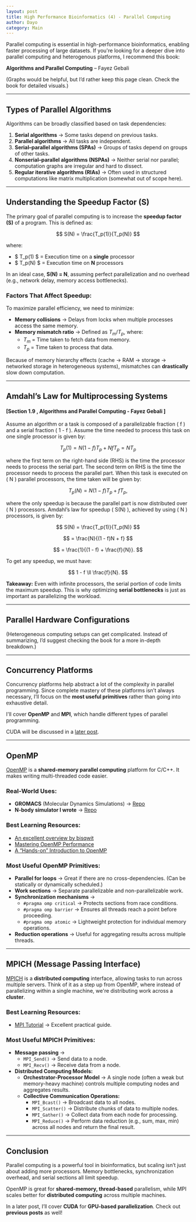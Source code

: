 ```yaml
---
layout: post
title: High Performance Bioinformatics (4) - Parallel Computing
author: Dayo
category: Main  
---
```


Parallel computing is essential in high-performance bioinformatics, enabling faster processing of large datasets. If you're looking for a deeper dive into parallel computing and heterogenous platforms, I recommend this book:  

**Algorithms and Parallel Computing** – Fayez Gebali  

(Graphs would be helpful, but I’d rather keep this page clean. Check the book for detailed visuals.)  

---

## Types of Parallel Algorithms

Algorithms can be broadly classified based on task dependencies:  

1. **Serial algorithms** → Some tasks depend on previous tasks.  
2. **Parallel algorithms** → All tasks are independent.  
3. **Serial–parallel algorithms (SPAs)** → Groups of tasks depend on groups of other tasks.  
4. **Nonserial–parallel algorithms (NSPAs)** → Neither serial nor parallel; computation graphs are irregular and hard to dissect.  
5. **Regular iterative algorithms (RIAs)** → Often used in structured computations like matrix multiplication (somewhat out of scope here).  

---

## Understanding the Speedup Factor (S)

The primary goal of parallel computing is to increase the **speedup factor (S)** of a program. This is defined as:  

$$
S(N) = \frac{T_p(1)}{T_p(N)}
$$

where:  
- $ T_p(1) $ = Execution time on a **single** processor  
- $ T_p(N) $ = Execution time on **N** processors  

In an ideal case, **S(N) = N**, assuming perfect parallelization and no overhead (e.g., network delay, memory access bottlenecks).  

### Factors That Affect Speedup:
To maximize parallel efficiency, we need to minimize:  

- **Memory collisions** → Delays from locks when multiple processes access the same memory.  
- **Memory mismatch ratio** → Defined as $T_m / T_p$, where:  
  - $T_m$ = Time taken to fetch data from memory.  
  - $T_p$ = Time taken to process that data.  

Because of memory hierarchy effects (cache → RAM → storage → networked storage in heterogeneous systems), mismatches can **drastically** slow down computation.  

---

## Amdahl’s Law for Multiprocessing Systems  
#### [Section 1.9 , Algorithms and Parallel Computing - Fayez Gebali ]

Assume an algorithm or a task is composed of a parallelizable fraction \( f \) and a serial fraction \( 1 - f \). Assume the time needed to process this task on one single processor is given by:

$$
T_p(1) = N(1 - f)T_p + N f T_p = N T_p
$$

where the first term on the right-hand side (RHS) is the time the processor needs to process the serial part. The second term on RHS is the time the processor needs to process the parallel part. When this task is executed on \( N \) parallel processors, the time taken will be given by:

$$
T_p(N) = N(1 - f)T_p + f T_p, 
$$

where the only speedup is because the parallel part is now distributed over \( N \) processors. Amdahl’s law for speedup \( S(N) \), achieved by using \( N \) processors, is given by:

$$
S(N) = \frac{T_p(1)}{T_p(N)}
$$

$$
= \frac{N}{(1 - f)N + f}
$$

$$
= \frac{1}{(1 - f) + \frac{f}{N}}. 
$$

To get any speedup, we must have:

$$
1 - f \ll \frac{f}{N}. 
$$


**Takeaway:** Even with infinite processors, the serial portion of code limits the maximum speedup. This is why optimizing **serial bottlenecks** is just as important as parallelizing the workload.  

---

## Parallel Hardware Configurations  

(Heterogeneous computing setups can get complicated. Instead of summarizing, I’d suggest checking the book for a more in-depth breakdown.)  

---

## Concurrency Platforms  

Concurrency platforms help abstract a lot of the complexity in parallel programming. Since complete mastery of these platforms isn’t always necessary, I’ll focus on the **most useful primitives** rather than going into exhaustive detail.  

I'll cover **OpenMP** and **MPI**, which handle different types of parallel programming.  

CUDA will be discussed in a [later post](https://owolabioromidayo.github.io/).  

---

## OpenMP  

[OpenMP](https://www.openmp.org/) is a **shared-memory parallel computing** platform for C/C++. It makes writing multi-threaded code easier.  

### Real-World Uses:
- **GROMACS** (Molecular Dynamics Simulations) → [Repo](https://github.com/gromacs/gromacs)  
- **N-body simulator I wrote** → [Repo](https://github.com/owolabioromidayo/nbody_simulation)  

### Best Learning Resources:
- [An excellent overview by bisqwit](https://bisqwit.iki.fi/story/howto/openmp/)  
- [Mastering OpenMP Performance](https://www.openmp.org/wp-content/uploads/openmp-webinar-vanderPas-20210318.pdf)  
- [A “Hands-on” Introduction to OpenMP](https://www.openmp.org/wp-content/uploads/omp-hands-on-SC08.pdf)  

### Most Useful OpenMP Primitives:
- **Parallel for loops** → Great if there are no cross-dependencies. (Can be statically or dynamically scheduled.)  
- **Work sections** → Separate parallelizable and non-parallelizable work.  
- **Synchronization mechanisms** →  
  - `#pragma omp critical` → Protects sections from race conditions.  
  - `#pragma omp barrier` → Ensures all threads reach a point before proceeding.  
  - `#pragma omp atomic` → Lightweight protection for individual memory operations.  
- **Reduction operations** → Useful for aggregating results across multiple threads.  

---

## MPICH (Message Passing Interface)  

[MPICH](https://www.mpich.org/) is a **distributed computing** interface, allowing tasks to run across multiple servers. Think of it as a step up from OpenMP, where instead of parallelizing within a single machine, we're distributing work across a **cluster**.  

### Best Learning Resources:
- [MPI Tutorial](https://mpitutorial.com/tutorials/) → Excellent practical guide.  

### Most Useful MPICH Primitives:
- **Message passing** →  
  - `MPI_Send()` → Send data to a node.  
  - `MPI_Recv()` → Receive data from a node.  
- **Distributed Computing Models:**  
  - **Orchestrator-Processor Model** → A single node (often a weak but memory-heavy machine) controls multiple computing nodes and aggregates results.  
  - **Collective Communication Operations:**  
    - `MPI_Bcast()` → Broadcast data to all nodes.  
    - `MPI_Scatter()` → Distribute chunks of data to multiple nodes.  
    - `MPI_Gather()` → Collect data from each node for processing.  
    - `MPI_Reduce()` → Perform data reduction (e.g., sum, max, min) across all nodes and return the final result.  

---

## Conclusion  

Parallel computing is a powerful tool in bioinformatics, but scaling isn’t just about adding more processors. Memory bottlenecks, synchronization overhead, and serial sections all limit speedup.  

OpenMP is great for **shared-memory, thread-based** parallelism, while MPI scales better for **distributed computing** across multiple machines. 

In a later post, I’ll cover **CUDA** for **GPU-based parallelization**.
Check out **previous posts** as well!  


